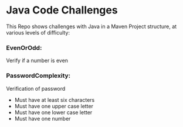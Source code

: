 # Java Code Challenges

This Repo shows challenges with Java in a Maven Project structure, at various levels of difficulty:

### EvenOrOdd:
Verify if a number is even

### PasswordComplexity:
Verification of password
- Must have at least six characters
- Must have one upper case letter
- Must have one lower case letter
- Must have one number
